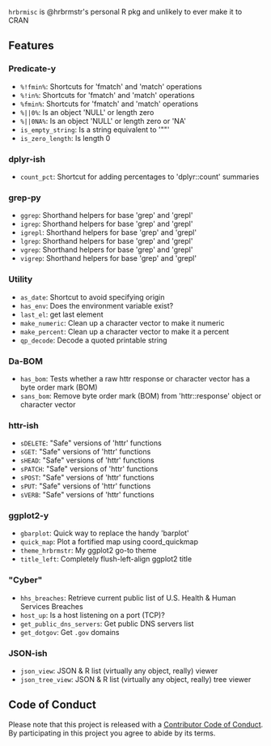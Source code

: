 
<!-- README.md is generated from README.Rmd. Please edit that file -->
`hrbrmisc` is @hrbrmstr's personal R pkg and unlikely to ever make it to CRAN

Features
--------

### Predicate-y

-   `%!fmin%`: Shortcuts for 'fmatch' and 'match' operations
-   `%!in%`: Shortcuts for 'fmatch' and 'match' operations
-   `%fmin%`: Shortcuts for 'fmatch' and 'match' operations
-   `%||0%`: Is an object 'NULL' or length zero
-   `%||0NA%`: Is an object 'NULL' or length zero or 'NA'
-   `is_empty_string`: Is a string equivalent to '""'
-   `is_zero_length`: Is length 0

### dplyr-ish

-   `count_pct`: Shortcut for adding percentages to 'dplyr::count' summaries

### grep-py

-   `ggrep`: Shorthand helpers for base 'grep' and 'grepl'
-   `igrep`: Shorthand helpers for base 'grep' and 'grepl'
-   `igrepl`: Shorthand helpers for base 'grep' and 'grepl'
-   `lgrep`: Shorthand helpers for base 'grep' and 'grepl'
-   `vgrep`: Shorthand helpers for base 'grep' and 'grepl'
-   `vigrep`: Shorthand helpers for base 'grep' and 'grepl'

### Utility

-   `as_date`: Shortcut to avoid specifying origin
-   `has_env`: Does the environment variable exist?
-   `last_el`: get last element
-   `make_numeric`: Clean up a character vector to make it numeric
-   `make_percent`: Clean up a character vector to make it a percent
-   `qp_decode`: Decode a quoted printable string

### Da-BOM

-   `has_bom`: Tests whether a raw httr response or character vector has a byte order mark (BOM)
-   `sans_bom`: Remove byte order mark (BOM) from 'httr::response' object or character vector

### httr-ish

-   `sDELETE`: "Safe" versions of 'httr' functions
-   `sGET`: "Safe" versions of 'httr' functions
-   `sHEAD`: "Safe" versions of 'httr' functions
-   `sPATCH`: "Safe" versions of 'httr' functions
-   `sPOST`: "Safe" versions of 'httr' functions
-   `sPUT`: "Safe" versions of 'httr' functions
-   `sVERB`: "Safe" versions of 'httr' functions

### ggplot2-y

-   `gbarplot`: Quick way to replace the handy 'barplot'
-   `quick_map`: Plot a fortified map using coord\_quickmap
-   `theme_hrbrmstr`: My ggplot2 go-to theme
-   `title_left`: Completely flush-left-align ggplot2 title

### "Cyber"

-   `hhs_breaches`: Retrieve current public list of U.S. Health & Human Services Breaches
-   `host_up`: Is a host listening on a port (TCP)?
-   `get_public_dns_servers`: Get public DNS servers list
-   `get_dotgov`: Get `.gov` domains

### JSON-ish

-   `json_view`: JSON & R list (virtually any object, really) viewer
-   `json_tree_view`: JSON & R list (virtually any object, really) tree viewer

Code of Conduct
---------------

Please note that this project is released with a [Contributor Code of Conduct](CONDUCT.md). By participating in this project you agree to abide by its terms.
